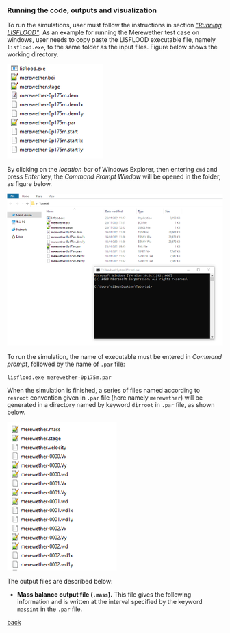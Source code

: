 ### Running the code, outputs and visualization

To run the simulations, user must follow the instructions in section [*"Running LISFLOOD"*](). As an example for running the Merewether test case on windows, user needs to copy paste the LISFLOOD executable file, namely `lisflood.exe`, to the same folder as the input files. Figure below shows the working directory.

![image](/Figures/mer12.png)

By clicking on the *location bar* of Windows Explorer, then entering `cmd` and press *Enter* key, the *Command Prompt Window* will be opened in the folder, as figure below.

![image](/Figures/mer13.png)

To run the simulation, the name of executable must be entered in *Command prompt*, followed by the name of `.par` file: 
```
lisflood.exe merewether-0p175m.par   
```

When the simulation is finished, a series of files named according to `resroot` convention given in `.par` file (here namely `merewether`) will be generated in a directory named by keyword `dirroot` in `.par` file, as shown below.

![image](/Figures/mer14.png)

The output files are described below:

- **Mass balance output file (`.mass`).** This file gives the following information and is written at the interval specified by the keyword `massint` in the `.par` file.

[back](/Merewether.md)
